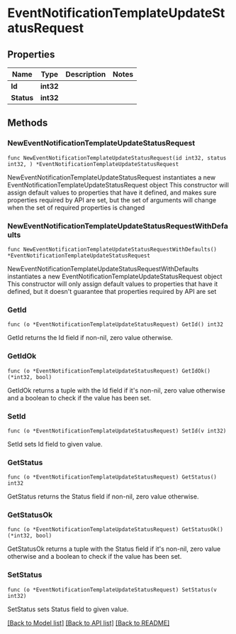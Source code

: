 # EventNotificationTemplateUpdateStatusRequest

## Properties

Name | Type | Description | Notes
------------ | ------------- | ------------- | -------------
**Id** | **int32** |  | 
**Status** | **int32** |  | 

## Methods

### NewEventNotificationTemplateUpdateStatusRequest

`func NewEventNotificationTemplateUpdateStatusRequest(id int32, status int32, ) *EventNotificationTemplateUpdateStatusRequest`

NewEventNotificationTemplateUpdateStatusRequest instantiates a new EventNotificationTemplateUpdateStatusRequest object
This constructor will assign default values to properties that have it defined,
and makes sure properties required by API are set, but the set of arguments
will change when the set of required properties is changed

### NewEventNotificationTemplateUpdateStatusRequestWithDefaults

`func NewEventNotificationTemplateUpdateStatusRequestWithDefaults() *EventNotificationTemplateUpdateStatusRequest`

NewEventNotificationTemplateUpdateStatusRequestWithDefaults instantiates a new EventNotificationTemplateUpdateStatusRequest object
This constructor will only assign default values to properties that have it defined,
but it doesn't guarantee that properties required by API are set

### GetId

`func (o *EventNotificationTemplateUpdateStatusRequest) GetId() int32`

GetId returns the Id field if non-nil, zero value otherwise.

### GetIdOk

`func (o *EventNotificationTemplateUpdateStatusRequest) GetIdOk() (*int32, bool)`

GetIdOk returns a tuple with the Id field if it's non-nil, zero value otherwise
and a boolean to check if the value has been set.

### SetId

`func (o *EventNotificationTemplateUpdateStatusRequest) SetId(v int32)`

SetId sets Id field to given value.


### GetStatus

`func (o *EventNotificationTemplateUpdateStatusRequest) GetStatus() int32`

GetStatus returns the Status field if non-nil, zero value otherwise.

### GetStatusOk

`func (o *EventNotificationTemplateUpdateStatusRequest) GetStatusOk() (*int32, bool)`

GetStatusOk returns a tuple with the Status field if it's non-nil, zero value otherwise
and a boolean to check if the value has been set.

### SetStatus

`func (o *EventNotificationTemplateUpdateStatusRequest) SetStatus(v int32)`

SetStatus sets Status field to given value.



[[Back to Model list]](../README.md#documentation-for-models) [[Back to API list]](../README.md#documentation-for-api-endpoints) [[Back to README]](../README.md)


